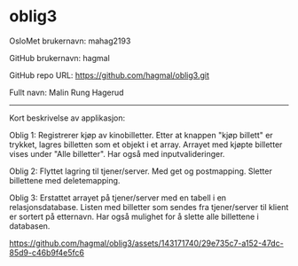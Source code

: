 # oblig3

OsloMet brukernavn: mahag2193

GitHub brukernavn: hagmal

GitHub repo URL: https://github.com/hagmal/oblig3.git

Fullt navn: Malin Rung Hagerud
***
Kort beskrivelse av applikasjon:

Oblig 1: Registrerer kjøp av kinobilletter. Etter at knappen "kjøp billett" er trykket, lagres billetten som et objekt i et array.
Arrayet med kjøpte billetter vises under "Alle billetter".
Har også med inputvalideringer.

Oblig 2: Flyttet lagring til tjener/server. Med get og postmapping. Sletter billettene med deletemapping.

Oblig 3: Erstattet arrayet på tjener/server med en tabell i en relasjonsdatabase. Listen med billetter som sendes fra tjener/server til klient er sortert på etternavn. Har også mulighet for å slette alle billettene i databasen.

https://github.com/hagmal/oblig3/assets/143171740/29e735c7-a152-47dc-85d9-c46b9f4e5fc6

